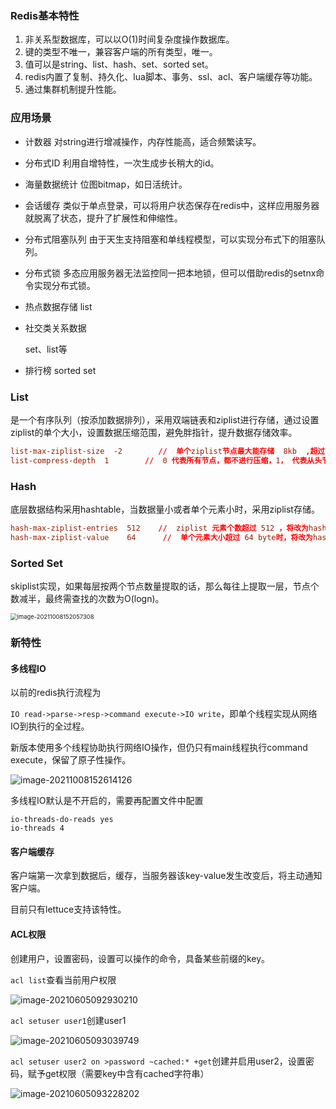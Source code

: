 ### Redis基本特性

1. 非关系型数据库，可以以O(1)时间复杂度操作数据库。
2. 键的类型不唯一，兼容客户端的所有类型，唯一。
3. 值可以是string、list、hash、set、sorted set。
4. redis内置了复制、持久化、lua脚本、事务、ssl、acl、客户端缓存等功能。
5. 通过集群机制提升性能。

### 应用场景

- 计数器
  对string进行增减操作，内存性能高，适合频繁读写。

- 分布式ID
  利用自增特性，一次生成步长稍大的id。

- 海量数据统计
  位图bitmap，如日活统计。

- 会话缓存
  类似于单点登录，可以将用户状态保存在redis中，这样应用服务器就脱离了状态，提升了扩展性和伸缩性。

- 分布式阻塞队列
  由于天生支持阻塞和单线程模型，可以实现分布式下的阻塞队列。

- 分布式锁
  多态应用服务器无法监控同一把本地锁，但可以借助redis的setnx命令实现分布式锁。

- 热点数据存储
  list

- 社交类关系数据

  set、list等

- 排行榜
  sorted set

### List

是一个有序队列（按添加数据排列），采用双端链表和ziplist进行存储，通过设置ziplist的单个大小，设置数据压缩范围，避免胖指针，提升数据存储效率。

```conf
list-max-ziplist-size  -2        //  单个ziplist节点最大能存储  8kb  ,超过则进行分裂,将数据存储在新的ziplist节点中
list-compress-depth  1        //  0 代表所有节点，都不进行压缩，1， 代表从头节点往后走一个，尾节点往前走一个不用压缩，其他的全部压缩，2，3，4 ... 以此类推
```

### Hash

底层数据结构采用hashtable，当数据量小或者单个元素小时，采用ziplist存储。

```conf
hash-max-ziplist-entries  512    //  ziplist 元素个数超过 512 ，将改为hashtable编码 
hash-max-ziplist-value    64      //  单个元素大小超过 64 byte时，将改为hashtable编码
```

### Sorted Set

skiplist实现，如果每层按两个节点数量提取的话，那么每往上提取一层，节点个数减半，最终需查找的次数为O(logn)。

<img src="https://imagebag.oss-cn-chengdu.aliyuncs.com/img/image-20211008152057308.png" alt="image-20211008152057308" style="zoom:67%;" />

### 新特性

#### 多线程IO

以前的redis执行流程为

`IO read->parse->resp->command execute->IO write`，即单个线程实现从网络IO到执行的全过程。

新版本使用多个线程协助执行网络IO操作，但仍只有main线程执行command execute，保留了原子性操作。

![image-20211008152614126](https://imagebag.oss-cn-chengdu.aliyuncs.com/img/image-20211008152614126.png)

多线程IO默认是不开启的，需要再配置文件中配置

```config
io-threads-do-reads yes 
io-threads 4
```

#### 客户端缓存

客户端第一次拿到数据后，缓存，当服务器该key-value发生改变后，将主动通知客户端。

目前只有lettuce支持该特性。

#### ACL权限

创建用户，设置密码，设置可以操作的命令，具备某些前缀的key。

`acl list`查看当前用户权限

![image-20210605092930210](https://imagebag.oss-cn-chengdu.aliyuncs.com/img/image-20210605092930210.png)

`acl setuser user1`创建user1

![image-20210605093039749](https://imagebag.oss-cn-chengdu.aliyuncs.com/img/image-20210605093039749.png)

`acl setuser user2 on >password ~cached:* +get`创建并启用user2，设置密码，赋予get权限（需要key中含有cached字符串）

![image-20210605093228202](https://imagebag.oss-cn-chengdu.aliyuncs.com/img/image-20210605093228202.png)